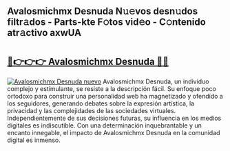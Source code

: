 ## Avalosmichmx Desnuda N𝚞𝚎vos desn𝚞dos filtr𝚊dos - Parts-kte F𝚘tos vid𝚎o - C𝚘ntenido atr𝚊ctivo axwUA

# <h2><a href="http://mbbwo8y.tromn.icu/?c=Avalosmichmx+Desnuda">🔗👉👉👉 Avalosmichmx Desnuda 🔗🔗</a></h2>

[![Avalosmichmx Desnuda nuevo](https://i.imgur.com/pEAQMta.gif)](http://mbbwo8y.tromn.icu/?c=Avalosmichmx+Desnuda)
Avalosmichmx Desnuda, un individuo complejo y estimulante, se resiste a la descripción fácil. Su enfoque poco ortodoxo para construir una personalidad web ha magnetizado y ofendido a los seguidores, generando debates sobre la expresión artística, la privacidad y las complejidades de las sociedades virtuales. Independientemente de sus decisiones futuras, su influencia en los medios digitales es indiscutible. Con una determinación inquebrantable y un encanto innegable, el impacto de Avalosmichmx Desnuda en la comunidad digital es inmenso.

